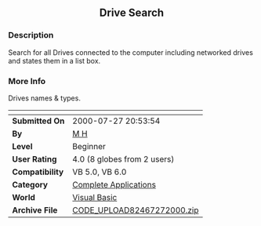 ﻿<div align="center">

## Drive Search


</div>

### Description

Search for all Drives connected to the computer including networked drives and states them in a list box.
 
### More Info
 
Drives names & types.


<span>             |<span>
---                |---
**Submitted On**   |2000-07-27 20:53:54
**By**             |[M H](https://github.com/Planet-Source-Code/PSCIndex/blob/master/ByAuthor/m-h.md)
**Level**          |Beginner
**User Rating**    |4.0 (8 globes from 2 users)
**Compatibility**  |VB 5\.0, VB 6\.0
**Category**       |[Complete Applications](https://github.com/Planet-Source-Code/PSCIndex/blob/master/ByCategory/complete-applications__1-27.md)
**World**          |[Visual Basic](https://github.com/Planet-Source-Code/PSCIndex/blob/master/ByWorld/visual-basic.md)
**Archive File**   |[CODE\_UPLOAD82467272000\.zip](https://github.com/Planet-Source-Code/m-h-drive-search__1-10133/archive/master.zip)








